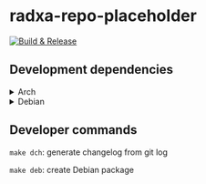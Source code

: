 # radxa-repo-placeholder

[![Build & Release](https://github.com/radxa-pkg/radxa-repo-placeholder/actions/workflows/release.yml/badge.svg)](https://github.com/radxa-pkg/radxa-repo-placeholder/actions/workflows/release.yml)

## Development dependencies

<details>
<summary>Arch</summary>

```bash
yay -Syu devscripts dh-autoreconf dh-strip-nondeterminism git-buildpackage
sudo tee -a /etc/devscripts.conf <<< 'DEBUILD_DPKG_BUILDPACKAGE_OPTS="-d"'
# Install missing dependencies of debhelper's dependencies
yay -Syu perl-sub-override
# Install missing dependencies of debhelper
yay -Syu dh-autoreconf dh-strip-nondeterminism

# As of 2022-09-22, it is not easy to install lintian on Arch right now.
# So here is a dedicated section for it.
#
# lintian depends on apt, which is currently broken on AUR
mkdir -p ~/.cache/yay/apt
wget https://github.com/Debian/apt/pull/133.patch -O ~/.cache/yay/apt/133.patch
yay -Syu --editmenu apt
# When editing apt's PKGBUILD, add the following info to support patching
# source 133.patch
# sha512sums 07256958ee808c1a07476c4f95df603c964174e910866553db1023e24b797219217333369816a5d38791761e5b7446f9f311b602521d1658038e31a51dc8556d
# prepare() {
#    patch --directory="$pkgname-$pkgver" --forward --strip=1 --input="${srcdir}/133.patch"
#}
# Additional missing make dependcies for lintian's dependencies
yay -Syu perl-iterator perl-test-requires perl-module-build-tiny
# Additional missing make dependcies for lintian
yay -Syu python-docutils
# Finally install lintian
yay -Syu lintian
# Additional missing lintian runtime dependencies
yay -Syu perl-data-validate-uri perl-list-someutils perl-moox-aliases perl-namespace-clean perl-path-tiny perl-xml-libxml
# Copy profile for Arch
sudo cp -r /usr/share/lintian/profiles/debian/. /usr/share/lintian/profiles/archlinux/
```
</details>

<details>
<summary>Debian</summary>

```bash
sudo apt-get update
sudo apt-get build-dep --no-install-recommends .
sudo apt-get install git-buildpackage
```
</details>

## Developer commands

`make dch`: generate changelog from git log

`make deb`: create Debian package
